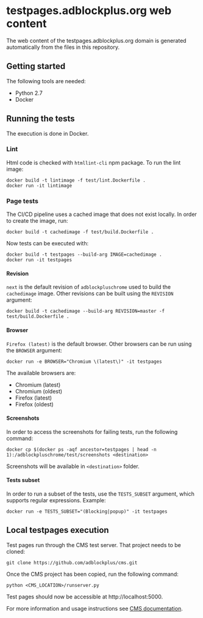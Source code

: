 # testpages.adblockplus.org web content

The web content of the testpages.adblockplus.org domain is generated
automatically from the files in this repository.

## Getting started

The following tools are needed:
* Python 2.7
* Docker

## Running the tests

The execution is done in Docker.

### Lint

Html code is checked with `htmllint-cli` npm package. To run the lint image:
```
docker build -t lintimage -f test/lint.Dockerfile .
docker run -it lintimage
```

### Page tests

The CI/CD pipeline uses a cached image that does not exist locally. In order to
create the image, run:
```
docker build -t cachedimage -f test/build.Dockerfile .
```

Now tests can be executed with:
```
docker build -t testpages --build-arg IMAGE=cachedimage .
docker run -it testpages
```

#### Revision

`next` is the default revision of `adblockpluschrome` used to build the
`cachedimage` image. Other revisions can be built using the `REVISION` argument:
```
docker build -t cachedimage --build-arg REVISION=master -f test/build.Dockerfile .
```

#### Browser

`Firefox (latest)` is the default browser. Other browsers can be run using the
`BROWSER` argument:
```
docker run -e BROWSER="Chromium \(latest\)" -it testpages
```

The available browsers are:
* Chromium \(latest\)
* Chromium \(oldest\)
* Firefox \(latest\)
* Firefox \(oldest\)

#### Screenshots

In order to access the screenshots for failing tests, run the following command:
```
docker cp $(docker ps -aqf ancestor=testpages | head -n 1):/adblockpluschrome/test/screenshots <destination>
```

Screenshots will be available in `<destination>` folder.

#### Tests subset

In order to run a subset of the tests, use the `TESTS_SUBSET` argument,
which supports regular expressions. Example:
```
docker run -e TESTS_SUBSET="(Blocking|popup)" -it testpages
```

## Local testpages execution

Test pages run through the CMS test server. That project needs to be cloned:
```
git clone https://github.com/adblockplus/cms.git
```

Once the CMS project has been copied, run the following command:
```
python <CMS_LOCATION>/runserver.py
```

Test pages should now be accessible at http://localhost:5000.

For more information and usage instructions see [CMS documentation](https://github.com/adblockplus/cms/blob/master/README.md#content-structure).
